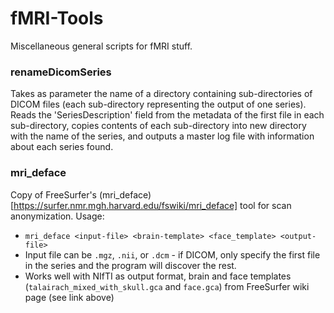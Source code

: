 # fMRI-Tools
Miscellaneous general scripts for fMRI stuff.

### renameDicomSeries
Takes as parameter the name of a directory containing sub-directories of DICOM files (each sub-directory representing the output of one series).
Reads the 'SeriesDescription' field from the metadata of the first file in each sub-directory, copies contents of each sub-directory into new directory with the name of the series, and outputs a master log file with information about each series found.

### mri_deface
Copy of FreeSurfer's (mri\_deface)[https://surfer.nmr.mgh.harvard.edu/fswiki/mri_deface] tool for scan anonymization.
Usage:
- `mri_deface <input-file> <brain-template> <face_template> <output-file>`
- Input file can be `.mgz`, `.nii`, or `.dcm` - if DICOM, only specify the first file in the series and the program will discover the rest.
- Works well with NIfTI as output format, brain and face templates (`talairach_mixed_with_skull.gca` and `face.gca`) from FreeSurfer wiki page (see link above)

